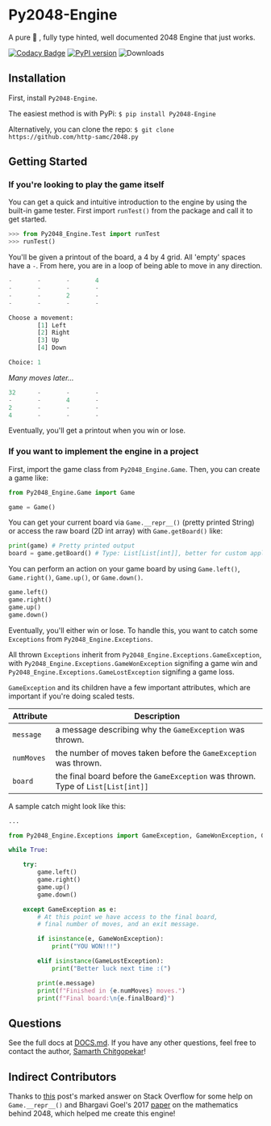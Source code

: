 # Py2048-Engine
A pure 🐍 , fully type hinted, well documented 2048 Engine that just works.

[![Codacy Badge](https://app.codacy.com/project/badge/Grade/580e4c8cf7554264b44faa7216479cbe)](https://www.codacy.com/gh/http-samc/2048.py/dashboard?utm_source=github.com&amp;utm_medium=referral&amp;utm_content=http-samc/2048.py&amp;utm_campaign=Badge_Grade) [![PyPI version](https://badge.fury.io/py/Py2048-Engine.svg)](https://badge.fury.io/py/Py2048-Engine) ![Downloads](https://www.smrth.dev/api/pypi-downloads/badge/cleanify)

## Installation

First, install `Py2048-Engine`.

The easiest method is with PyPi:
`$ pip install Py2048-Engine`

Alternatively, you can clone the repo:
`$ git clone https://github.com/http-samc/2048.py`

## Getting Started

### If you're looking to play the game itself
You can get a quick and intuitive introduction to the engine by using the built-in game tester. First import `runTest()` from the package and call it to get started.
```Python
>>> from Py2048_Engine.Test import runTest
>>> runTest()
```

You'll be given a printout of the board, a 4 by 4 grid. All 'empty' spaces have a `-`. From here, you are in a loop of being able to move in any direction.
```Python
-       -       -       4
-       -       -       -
-       -       2       -
-       -       -       -

Choose a movement:
        [1] Left
        [2] Right
        [3] Up
        [4] Down

Choice: 1
```
*Many moves later...*
```Python
32      -       -       -
-       -       4       -
2       -       -       -
4       -       -       -
```

Eventually, you'll get a printout when you win or lose.

### If you want to implement the engine in a project

First, import the game class from `Py2048_Engine.Game`. Then, you can create a game like:

```Python
from Py2048_Engine.Game import Game

game = Game()
```

You can get your current board via `Game.__repr__()` (pretty printed String) or access the raw board (2D int array) with `Game.getBoard()` like:

```Python
print(game) # Pretty printed output
board = game.getBoard() # Type: List[List[int]], better for custom applications
```

You can perform an action on your game board by using `Game.left()`, `Game.right()`, `Game.up()`, or `Game.down()`.

```Python
game.left()
game.right()
game.up()
game.down()
```

Eventually, you'll either win or lose. To handle this, you want to catch some `Exceptions` from `Py2048_Engine.Exceptions`.

All thrown `Exceptions` inherit from `Py2048_Engine.Exceptions.GameException`, with `Py2048_Engine.Exceptions.GameWonException` signifing a game win and `Py2048_Engine.Exceptions.GameLostException` signifing a game loss.

`GameException` and its children have a few important attributes, which are important if you're doing scaled tests.

| Attribute | Description |
| --- | --- |
| `message` | a message describing why the `GameException` was thrown. |
| `numMoves` | the number of moves taken before the `GameException` was thrown. |
| `board` | the final board before the `GameException` was thrown. Type of `List[List[int]]` |

A sample catch might look like this:
```Python
...

from Py2048_Engine.Exceptions import GameException, GameWonException, GameLostException

while True:

    try:
        game.left()
        game.right()
        game.up()
        game.down()

    except GameException as e:
        # At this point we have access to the final board,
        # final number of moves, and an exit message.

        if isinstance(e, GameWonException):
            print("YOU WON!!!")

        elif isinstance(GameLostException):
            print("Better luck next time :(")

        print(e.message)
        print(f"Finished in {e.numMoves} moves.")
        print(f"Final board:\n{e.finalBoard}")
```

## Questions
See the full docs at [DOCS.md](https://github.com/http-samc/2048.py/blob/main/DOCS.md). If you have any other questions, feel free to contact the author, [Samarth Chitgopekar](mailto:sam@chitgopekar.tech)!

## Indirect Contributors
Thanks to [this](https://stackoverflow.com/questions/13214809/pretty-print-2d-list) post's marked answer on Stack Overflow for some help on `Game.__repr__()` and Bhargavi Goel's 2017 [paper](https://www.ripublication.com/aama17/aamav12n1_01.pdf) on the mathematics behind 2048, which helped me create this engine!